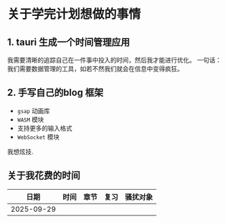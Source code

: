 # 关于学完计划想做的事情
## 1. tauri 生成一个时间管理应用
我需要清晰的追踪自己在一件事中投入的时间，然后我才能进行优化。
一句话：我们需要数据管理的工具，如若不然我们就会在信息中变得疯狂。

## 2. 手写自己的blog 框架
- `gsap` 动画库
- `WASM` 模块
- 支持更多的输入格式
- `WebSocket` 模块

我想炫技.

## 关于我花费的时间
|日期|时间|章节|复习|骚扰对象|
|--|--|--|--|--|
|2025-09-29||||
